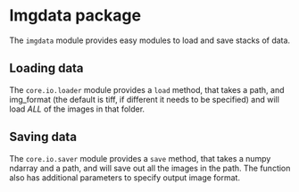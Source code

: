 # Imgdata package

The `imgdata` module provides easy modules to load and save stacks of data.

## Loading data

The `core.io.loader` module provides a `load` method, that takes a path, and img_format (the default is tiff, if different it needs to be specified) and will load _ALL_ of the images in that folder.

## Saving data

The `core.io.saver` module provides a `save` method, that takes a numpy ndarray and a path, and will save out all the images in the path. The function also has additional parameters to specify output image format.
